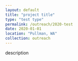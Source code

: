 ```yaml
---
layout: default
title: "project title"
type: "test type"
permalink: /outreach/2020-test
date: 2020-01-01
location: "Pullman, WA"
collection: outreach
---
```



description 
